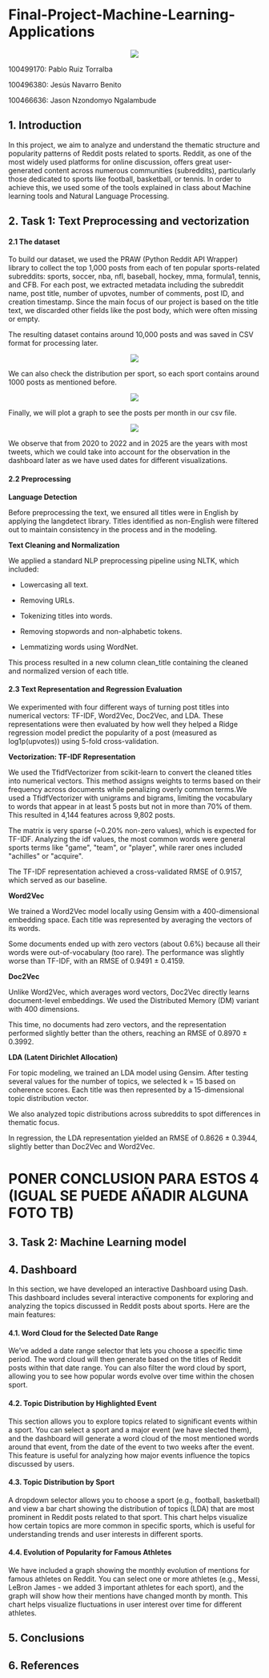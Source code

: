 # Final-Project-Machine-Learning-Applications


<p align="center">
  <img src="images/logo_uc3m.png">
</p>



100499170: Pablo Ruiz Torralba

100496380: Jesús Navarro Benito 

100466636: Jason Nzondomyo Ngalambude


## 1. Introduction

In this project, we aim to analyze and understand the thematic structure and popularity patterns of Reddit posts related to sports. Reddit, as one of the most widely used platforms for online discussion, offers great user-generated content across numerous communities (subreddits), particularly those dedicated to sports like football, basketball, or tennis. In order to achieve this, we used some of the tools explained in class about Machine learning tools and Natural Language Processing.

## 2. Task 1: Text Preprocessing and vectorization

#### 2.1 The dataset
To build our dataset, we used the PRAW (Python Reddit API Wrapper) library to collect the top 1,000 posts from each of ten popular sports-related subreddits: sports, soccer, nba, nfl, baseball, hockey, mma, formula1, tennis, and CFB. For each post, we extracted metadata including the subreddit name, post title, number of upvotes, number of comments, post ID, and creation timestamp. Since the main focus of our project is based on the title text, we discarded other fields like the post body, which were often missing or empty.

The resulting dataset contains around 10,000 posts and was saved in CSV format for processing later.

<p align="center">
  <img src="images/csv_head.png">
</p>

We can also check the distribution per sport, so each sport contains around 1000 posts as mentioned before.
<p align="center">
  <img src="images/posts_p_subreddit.png">
</p>

Finally, we will plot a graph to see the posts per month in our csv file.

<p align="center">
  <img src="images/posts_p_month.png">
</p>


We observe that from 2020 to 2022 and in 2025 are the years with most tweets, which we could take into account for the observation in the dashboard later as we have used dates for different visualizations.

#### 2.2 Preprocessing

**Language Detection**

Before preprocessing the text, we ensured all titles were in English by applying the langdetect library. Titles identified as non-English were filtered out to maintain consistency in the process and in the modeling.

**Text Cleaning and Normalization**

We applied a standard NLP preprocessing pipeline using NLTK, which included:

- Lowercasing all text.

- Removing URLs.

- Tokenizing titles into words.

- Removing stopwords and non-alphabetic tokens.

- Lemmatizing words using WordNet.

This process resulted in a new column clean_title containing the cleaned and normalized version of each title.



#### 2.3 Text Representation and Regression Evaluation

We experimented with four different ways of turning post titles into numerical vectors: TF-IDF, Word2Vec, Doc2Vec, and LDA. These representations were then evaluated by how well they helped a Ridge regression model predict the popularity of a post (measured as log1p(upvotes)) using 5-fold cross-validation.

**Vectorization: TF-IDF Representation**

We used the TfidfVectorizer from scikit-learn to convert the cleaned titles into numerical vectors. This method assigns weights to terms based on their frequency across documents while penalizing overly common terms.We used a TfidfVectorizer with unigrams and bigrams, limiting the vocabulary to words that appear in at least 5 posts but not in more than 70% of them. This resulted in 4,144 features across 9,802 posts.

The matrix is very sparse (~0.20% non-zero values), which is expected for TF-IDF. Analyzing the idf values, the most common words were general sports terms like "game", "team", or "player", while rarer ones included "achilles" or "acquire".

The TF-IDF representation achieved a cross-validated RMSE of 0.9157, which served as our baseline.


**Word2Vec**

We trained a Word2Vec model locally using Gensim with a 400-dimensional embedding space. Each title was represented by averaging the vectors of its words.

Some documents ended up with zero vectors (about 0.6%) because all their words were out-of-vocabulary (too rare). The performance was slightly worse than TF-IDF, with an RMSE of 0.9491 ± 0.4159.


**Doc2Vec**

Unlike Word2Vec, which averages word vectors, Doc2Vec directly learns document-level embeddings. We used the Distributed Memory (DM) variant with 400 dimensions.

This time, no documents had zero vectors, and the representation performed slightly better than the others, reaching an RMSE of 0.8970 ± 0.3992.


**LDA (Latent Dirichlet Allocation)**

For topic modeling, we trained an LDA model using Gensim. After testing several values for the number of topics, we selected k = 15 based on coherence scores. Each title was then represented by a 15-dimensional topic distribution vector.

We also analyzed topic distributions across subreddits to spot differences in thematic focus.

In regression, the LDA representation yielded an RMSE of 0.8626 ± 0.3944, slightly better than Doc2Vec and Word2Vec.




# PONER CONCLUSION PARA ESTOS 4 (IGUAL SE PUEDE AÑADIR ALGUNA FOTO TB)

## 3. Task 2:  Machine Learning model


## 4. Dashboard

In this section, we have developed an interactive Dashboard using Dash. This dashboard includes several interactive components for exploring and analyzing the topics discussed in Reddit posts about sports. Here are the main features:

#### 4.1. Word Cloud for the Selected Date Range
We’ve added a date range selector that lets you choose a specific time period. The word cloud will then generate based on the titles of Reddit posts within that date range. You can also filter the word cloud by sport, allowing you to see how popular words evolve over time within the chosen sport.

#### 4.2. Topic Distribution by Highlighted Event
This section allows you to explore topics related to significant events within a sport. You can select a sport and a major event (we have slected them), and the dashboard will generate a word cloud of the most mentioned words around that event, from the date of the event to two weeks after the event. This feature is useful for analyzing how major events influence the topics discussed by users.

#### 4.3. Topic Distribution by Sport
A dropdown selector allows you to choose a sport (e.g., football, basketball) and view a bar chart showing the distribution of topics (LDA) that are most prominent in Reddit posts related to that sport. This chart helps visualize how certain topics are more common in specific sports, which is useful for understanding trends and user interests in different sports.

#### 4.4. Evolution of Popularity for Famous Athletes
We have included a graph showing the monthly evolution of mentions for famous athletes on Reddit. You can select one or more athletes (e.g., Messi, LeBron James - we added 3 important athletes for each sport), and the graph will show how their mentions have changed month by month. This chart helps visualize fluctuations in user interest over time for different athletes. 


## 5. Conclusions


## 6. References

